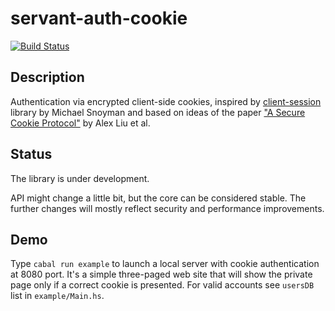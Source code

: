 # servant-auth-cookie

[![Build Status](https://travis-ci.org/mrkkrp/servant-auth-cookie.svg?branch=master)](https://travis-ci.org/mrkkrp/servant-auth-cookie)

## Description

Authentication via encrypted client-side cookies, inspired by
[client-session](https://hackage.haskell.org/package/clientsession)
library by Michael Snoyman and based on ideas of the paper
["A Secure Cookie Protocol"](http://www.cse.msu.edu/~alexliu/publications/Cookie/cookie.pdf)
by Alex Liu et al.

## Status

The library is under development.

API might change a little bit, but the core can be considered stable.
The further changes will mostly reflect security and performance improvements.

## Demo

Type `cabal run example` to launch a local server with cookie
authentication at 8080 port. It's a simple three-paged web site that
will show the private page only if a correct cookie is presented. For
valid accounts see `usersDB` list in `example/Main.hs`.
